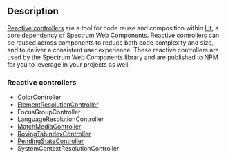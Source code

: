 ## Description

[Reactive controllers](https://lit.dev/docs/composition/controllers/) are a tool for code reuse and composition within [Lit](https://lit.dev), a core dependency of Spectrum Web Components. Reactive controllers can be reused across components to reduce both code complexity and size, and to deliver a consistent user experience. These reactive controllers are used by the Spectrum Web Components library and are published to NPM for you to leverage in your projects as well.

### Reactive controllers

-   [ColorController](../color-controller)
-   [ElementResolutionController](../element-resolution)
-   FocusGroupController
-   LanguageResolutionController
-   [MatchMediaController](../match-media)
-   [RovingTabindexController](../roving-tab-index)
-   [PendingStateController](../pending-state)
-   SystemContextResolutionController
